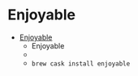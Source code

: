 # Enjoyable
- [Enjoyable](https://yukkurigames.com/enjoyable/)
  -  Enjoyable
  - 
  - `brew cask install enjoyable`
